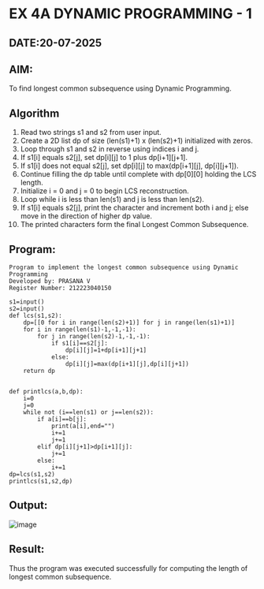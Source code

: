 # EX 4A DYNAMIC PROGRAMMING - 1
## DATE:20-07-2025
## AIM:
To find longest common subsequence using Dynamic Programming.

## Algorithm

1. Read two strings s1 and s2 from user input.
2. Create a 2D list dp of size (len(s1)+1) x (len(s2)+1) initialized with zeros.
3. Loop through s1 and s2 in reverse using indices i and j.
4. If s1\[i] equals s2\[j], set dp\[i]\[j] to 1 plus dp\[i+1]\[j+1].
5. If s1\[i] does not equal s2\[j], set dp\[i]\[j] to max(dp\[i+1]\[j], dp\[i]\[j+1]).
6. Continue filling the dp table until complete with dp\[0]\[0] holding the LCS length.
7. Initialize i = 0 and j = 0 to begin LCS reconstruction.
8. Loop while i is less than len(s1) and j is less than len(s2).
9. If s1\[i] equals s2\[j], print the character and increment both i and j; else move in the direction of higher dp value.
10. The printed characters form the final Longest Common Subsequence.


## Program:
```
Program to implement the longest common subsequence using Dynamic Programming
Developed by: PRASANA V
Register Number: 212223040150
```
```PY
s1=input()
s2=input()
def lcs(s1,s2):
    dp=[[0 for i in range(len(s2)+1)] for j in range(len(s1)+1)]
    for i in range(len(s1)-1,-1,-1):
        for j in range(len(s2)-1,-1,-1):
            if s1[i]==s2[j]:
                dp[i][j]=1+dp[i+1][j+1]
            else:
                dp[i][j]=max(dp[i+1][j],dp[i][j+1])
    return dp


def printlcs(a,b,dp):
    i=0
    j=0
    while not (i==len(s1) or j==len(s2)):
        if a[i]==b[j]:
            print(a[i],end="")
            i+=1
            j+=1
        elif dp[i][j+1]>dp[i+1][j]:
            j+=1
        else:
            i+=1
dp=lcs(s1,s2)
printlcs(s1,s2,dp)
```
## Output:

![image](https://github.com/user-attachments/assets/aa75903e-de60-4c54-8416-a9e9c19e23f5)

## Result:
Thus the program was executed successfully for computing the length of longest common subsequence.
